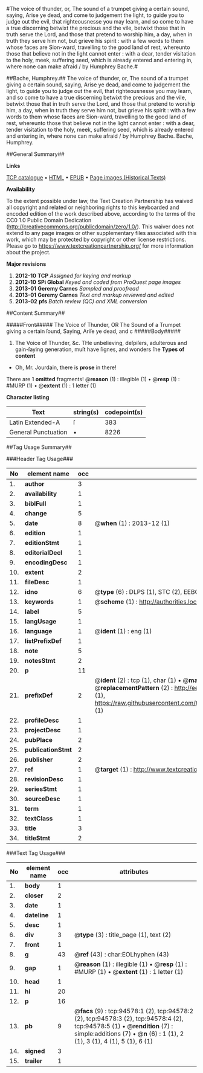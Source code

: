 #The voice of thunder, or, The sound of a trumpet giving a certain sound, saying, Arise ye dead, and come to judgement the light, to guide you to judge out the evil, that righteousnesse you may learn, and so come to have a true discerning betwixt the precious and the vile, betwixt those that in truth serve the Lord, and those that pretend to worship him, a day, when in truth they serve him not, but grieve his spirit : with a few words to them whose faces are Sion-ward, travelling to the good land of rest, whereunto those that believe not in the light cannot enter : with a dear, tender visitation to the holy, meek, suffering seed, which is already entered and entering in, where none can make afraid / by Humphrey Bache.#

##Bache, Humphrey.##
The voice of thunder, or, The sound of a trumpet giving a certain sound, saying, Arise ye dead, and come to judgement the light, to guide you to judge out the evil, that righteousnesse you may learn, and so come to have a true discerning betwixt the precious and the vile, betwixt those that in truth serve the Lord, and those that pretend to worship him, a day, when in truth they serve him not, but grieve his spirit : with a few words to them whose faces are Sion-ward, travelling to the good land of rest, whereunto those that believe not in the light cannot enter : with a dear, tender visitation to the holy, meek, suffering seed, which is already entered and entering in, where none can make afraid / by Humphrey Bache.
Bache, Humphrey.

##General Summary##

**Links**

[TCP catalogue](http://www.ota.ox.ac.uk/tcp/)  • 
[HTML](http://tei.it.ox.ac.uk/tcp/Texts-HTML/free/A27/A27903.html)  • 
[EPUB](http://tei.it.ox.ac.uk/tcp/Texts-EPUB/free/A27/A27903.epub) • 
[Page images (Historical Texts)](https://historicaltexts.jisc.ac.uk/eebo-12854534e)

**Availability**

To the extent possible under law, the Text Creation Partnership has waived all copyright and related or neighboring rights to this keyboarded and encoded edition of the work described above, according to the terms of the CC0 1.0 Public Domain Dedication (http://creativecommons.org/publicdomain/zero/1.0/). This waiver does not extend to any page images or other supplementary files associated with this work, which may be protected by copyright or other license restrictions. Please go to https://www.textcreationpartnership.org/ for more information about the project.

**Major revisions**

1. __2012-10__ __TCP__ *Assigned for keying and markup*
1. __2012-10__ __SPi Global__ *Keyed and coded from ProQuest page images*
1. __2013-01__ __Geremy Carnes__ *Sampled and proofread*
1. __2013-01__ __Geremy Carnes__ *Text and markup reviewed and edited*
1. __2013-02__ __pfs__ *Batch review (QC) and XML conversion*

##Content Summary##

#####Front#####
The Voice of Thunder, OR The Sound of a Trumpet giving a certain ſound, Saying, Ariſe ye dead, and c
#####Body#####

1. The Voice of Thunder, &c.
THe unbelieving, deſpiſers, adulterous and gain-ſaying generation, muſt have ſignes, and wonders ſhe
**Types of content**

  * Oh, Mr. Jourdain, there is **prose** in there!

There are 1 **omitted** fragments! 
 @__reason__ (1) : illegible (1)  •  @__resp__ (1) : #MURP (1)  •  @__extent__ (1) : 1 letter (1)

**Character listing**


|Text|string(s)|codepoint(s)|
|---|---|---|
|Latin Extended-A|ſ|383|
|General Punctuation|•|8226|

##Tag Usage Summary##

###Header Tag Usage###

|No|element name|occ|attributes|
|---|---|---|---|
|1.|__author__|3||
|2.|__availability__|1||
|3.|__biblFull__|1||
|4.|__change__|5||
|5.|__date__|8| @__when__ (1) : 2013-12 (1)|
|6.|__edition__|1||
|7.|__editionStmt__|1||
|8.|__editorialDecl__|1||
|9.|__encodingDesc__|1||
|10.|__extent__|2||
|11.|__fileDesc__|1||
|12.|__idno__|6| @__type__ (6) : DLPS (1), STC (2), EEBO-CITATION (1), OCLC (1), VID (1)|
|13.|__keywords__|1| @__scheme__ (1) : http://authorities.loc.gov/ (1)|
|14.|__label__|5||
|15.|__langUsage__|1||
|16.|__language__|1| @__ident__ (1) : eng (1)|
|17.|__listPrefixDef__|1||
|18.|__note__|5||
|19.|__notesStmt__|2||
|20.|__p__|11||
|21.|__prefixDef__|2| @__ident__ (2) : tcp (1), char (1)  •  @__matchPattern__ (2) : ([0-9\-]+):([0-9IVX]+) (1), (.+) (1)  •  @__replacementPattern__ (2) : http://eebo.chadwyck.com/downloadtiff?vid=$1&page=$2 (1), https://raw.githubusercontent.com/textcreationpartnership/Texts/master/tcpchars.xml#$1 (1)|
|22.|__profileDesc__|1||
|23.|__projectDesc__|1||
|24.|__pubPlace__|2||
|25.|__publicationStmt__|2||
|26.|__publisher__|2||
|27.|__ref__|1| @__target__ (1) : http://www.textcreationpartnership.org/docs/. (1)|
|28.|__revisionDesc__|1||
|29.|__seriesStmt__|1||
|30.|__sourceDesc__|1||
|31.|__term__|1||
|32.|__textClass__|1||
|33.|__title__|3||
|34.|__titleStmt__|2||


###Text Tag Usage###

|No|element name|occ|attributes|
|---|---|---|---|
|1.|__body__|1||
|2.|__closer__|2||
|3.|__date__|1||
|4.|__dateline__|1||
|5.|__desc__|1||
|6.|__div__|3| @__type__ (3) : title_page (1), text (2)|
|7.|__front__|1||
|8.|__g__|43| @__ref__ (43) : char:EOLhyphen (43)|
|9.|__gap__|1| @__reason__ (1) : illegible (1)  •  @__resp__ (1) : #MURP (1)  •  @__extent__ (1) : 1 letter (1)|
|10.|__head__|1||
|11.|__hi__|20||
|12.|__p__|16||
|13.|__pb__|9| @__facs__ (9) : tcp:94578:1 (2), tcp:94578:2 (2), tcp:94578:3 (2), tcp:94578:4 (2), tcp:94578:5 (1)  •  @__rendition__ (7) : simple:additions (7)  •  @__n__ (6) : 1 (1), 2 (1), 3 (1), 4 (1), 5 (1), 6 (1)|
|14.|__signed__|3||
|15.|__trailer__|1||

